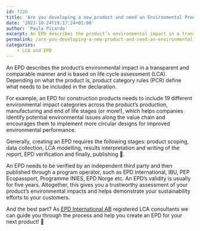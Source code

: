 ```yaml
---
id: 7226
title: 'Are you developing a new product and need an Environmental Product Declaration (EPD)?'
date: '2023-10-24T19:17:24+01:00'
author: 'Paula Picardo'
excerpt: An EPD describes the product’s environmental impact in a transparent and comparable manner and is based on life cycle assessment (LCA).
permalink: /are-you-developing-a-new-product-and-need-an-environmental-product-declaration-epd/
categories:
    - LCA and EPD
---
```


An EPD describes the product’s environmental impact in a transparent and comparable manner and is based on life cycle assessment (LCA). Depending on what the product is, product category rules (PCR) define what needs to be included in the declaration.

For example, an EPD for construction products needs to include 19 different environmental impact categories across the product’s production, manufacturing and end of life stages (or more!), which helps companies identify potential environmental issues along the value chain and encourages them to implement more circular designs for improved environmental performance.

Generally, creating an EPD requires the following stages: product scoping, data collection, LCA modelling, results interpretation and writing of the report, EPD verification and finally, publishing 🏁.

An EPD needs to be verified by an independent third party and then published through a program operator, such as EPD International, IBU, PEP Ecopassport, Programme INIES, EPD Norge etc. An EPD’s validity is usually for five years. Altogether, this gives you a trustworthy assessment of your product’s environmental impacts and helps demonstrate your sustainability efforts to your customers.

And the best part? As [EPD International AB](https://environdec.com/home) registered LCA consultants we can guide you through the process and help you create an EPD for your next product! 🐝